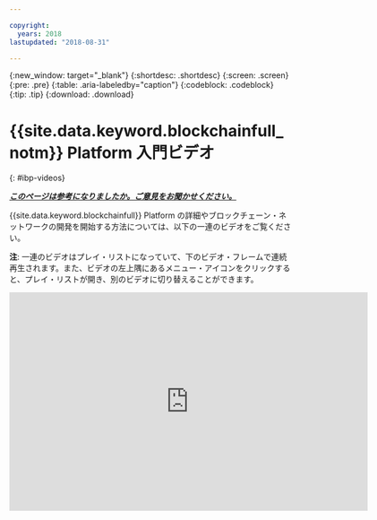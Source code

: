 ```yaml
---

copyright:
  years: 2018
lastupdated: "2018-08-31"

---
```


{:new_window: target="_blank"}
{:shortdesc: .shortdesc}
{:screen: .screen}
{:pre: .pre}
{:table: .aria-labeledby="caption"}
{:codeblock: .codeblock}
{:tip: .tip}
{:download: .download}


# {{site.data.keyword.blockchainfull_notm}} Platform 入門ビデオ
{: #ibp-videos}


***[このページは参考になりましたか。ご意見をお聞かせください。](https://www.surveygizmo.com/s3/4501493/IBM-Blockchain-Documentation)***


{{site.data.keyword.blockchainfull}} Platform の詳細やブロックチェーン・ネットワークの開発を開始する方法については、以下の一連のビデオをご覧ください。

**注**: 一連のビデオはプレイ・リストになっていて、下のビデオ・フレームで連続再生されます。また、ビデオの左上隅にあるメニュー・アイコンをクリックすると、プレイ・リストが開き、別のビデオに切り替えることができます。

<iframe class="embed-responsive-item" id="youtubeplayer" title="スターター・プランのビデオ" type="text/html" width="640" height="390" src="https://www.youtube.com/embed?listType=playlist&list=PL7LSy0eQMvjvBdal2mm74JlcNGMXYSGOe" frameborder="0" webkitallowfullscreen mozallowfullscreen allowfullscreen> </iframe>
